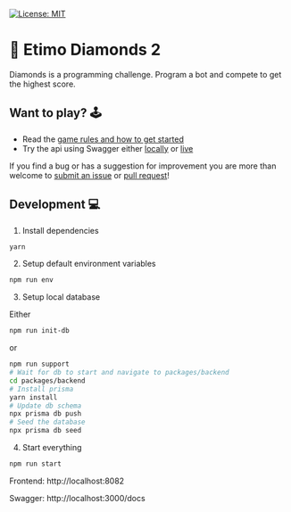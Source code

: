 [![License: MIT](https://img.shields.io/badge/License-MIT-yellow.svg)](https://opensource.org/licenses/MIT)

# 💎 Etimo Diamonds 2

Diamonds is a programming challenge. Program a bot and compete to get the highest score.

## Want to play? 🕹

- Read the [game rules and how to get started](RULES.md)
- Try the api using Swagger either [locally](http://localhost:3000/docs) or [live](http://diamonds.etimo.se/docs/)

If you find a bug or has a suggestion for improvement you are more than welcome to [submit an issue](https://github.com/Etimo/diamonds2/issues/new) or [pull request](https://github.com/Etimo/diamonds2/compare)!

## Development 💻

1. Install dependencies

```sh
yarn
```

2. Setup default environment variables

```sh
npm run env
```

3. Setup local database

Either

```sh
npm run init-db
```

or

```sh
npm run support
# Wait for db to start and navigate to packages/backend
cd packages/backend
# Install prisma
yarn install
# Update db schema
npx prisma db push
# Seed the database
npx prisma db seed
```

4. Start everything

```sh
npm run start
```

Frontend: http://localhost:8082

Swagger: http://localhost:3000/docs
